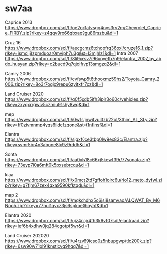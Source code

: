 # sw7aa
Caprice 2013
https://www.dropbox.com/scl/fi/oe2oc1atvsgg4nys3rv2m/Chevrolet_Caprice_FIRBY.zip?rlkey=z4qqv9rx66qbxaq9gu86rszbu&dl=1

Cruz 16
https://www.dropbox.com/scl/fi/aecgomz6tchopfrq36oxi/cruze16_1.zip?rlkey=ismcij8zpmduoar0mviph7u3g&st=l3mjhlz1&dl=1
Intra 2007
https://www.dropbox.com/scl/fi/8li9xesv7i96xpyefb7p9/elantra_2007_by_abdo_husyan.zip?rlkey=c2bucd9q7qjoifrvp13smgzq2&dl=1

Camry 2006 
https://www.dropbox.com/scl/fi/cvfswp5t6thooxmz59hs2/Toyota_Camry_2006.zip?rlkey=8o3r7ogjx9repu6zyitxfn7cz&dl=1


Land Cruiser 2020
https://www.dropbox.com/scl/fi/q0f5gdb5ifh3jpir3o60c/vehicles.zip?rlkey=zxyqxrrgwiv5czmju91shy8wq&dl=1

mep https://www.dropbox.com/scl/fi/i0w1stjnwitvul3zb22ol/3thim_AL_SLy.zip?rlkey=ff0zivmnmp4yqs6iidcfzgone&st=t1nflnsf&dl=1

Elantra https://www.dropbox.com/scl/fi/sjgxf0ce3tbp0lw9ex83c/Elantra.zip?rlkey=svmr5br4n3abone8lx9z9rddh&dl=1

Sonta 
https://www.dropbox.com/scl/fi/aa0xls18c66xj5kewf39r/77sonata.zip?rlkey=73eyp7i0a6mft0k5pxsebrcqu&dl=1

kiaa https://www.dropbox.com/scl/fi/x0mcz2td7gffoh1oirc6u/rio12_meto_dyfwl.zip?rlkey=g7fjm67zex4qxa9590kfktqdu&dl=1

map 2
https://www.dropbox.com/scl/fi/mqkdhdhx5c6jsi8samvao/ALQWAT_By_M6Noo5.zip?rlkey=77hul1qvxz3js6spkoe0hoyhf&dl=1

Elantra 2020 
https://www.dropbox.com/scl/fi/ujz4nnjr4fh3k6vf07sdl/elantraad.zip?rlkey=ief6b4xdhw0jq284cgotpf5wr&dl=1

Land Cruiser 202020
https://www.dropbox.com/scl/fi/u4rzv69icso0z5nbupgwp/tlc200k.zip?rlkey=6sw90w71ol91knsticvq9hqq7&dl=1
